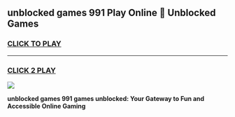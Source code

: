 
## unblocked games 991 Play Online 👋 Unblocked Games
<h3>
<a href="https://premium.freeplayer.one?title=unblocked_games_991&ref=19F">CLICK TO PLAY</a></h3>
<hr>

<h3>
<a href="https://premium.freeplayer.one?title=unblocked_games_991&ref=19F">CLICK 2 PLAY</a>
  
</h3>

<a href="https://premium.freeplayer.one?title=unblocked_games_991&ref=19F"><img src="https://clearcache.store/games.png"></a>


**unblocked games 991 games unblocked: Your Gateway to Fun and Accessible Online Gaming**
